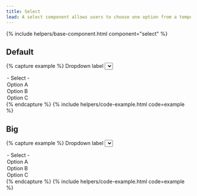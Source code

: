 ```yaml
---
title: Select
lead: A select component allows users to choose one option from a temporary modal menu.
---
```


{% include helpers/base-component.html component="select" %}

## Default

{% capture example %}
<label for="ab84" class="usa-label">Dropdown label</label>
<select id="ab84" class="usa-select">
  <option value>- Select -</option>
  <option value="value1">Option A</option>
  <option value="value2">Option B</option>
  <option value="value3">Option C</option>
</select>
{% endcapture %}
{% include helpers/code-example.html code=example %}

## Big

{% capture example %}
<label for="vg01" class="usa-label">Dropdown label</label>
<select id="vg01" class="usa-select usa-select--big">
  <option value>- Select -</option>
  <option value="value1">Option A</option>
  <option value="value2">Option B</option>
  <option value="value3">Option C</option>
</select>
{% endcapture %}
{% include helpers/code-example.html code=example %}
